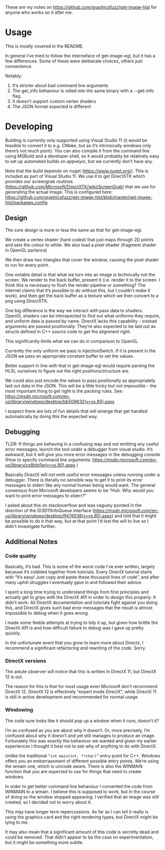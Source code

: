 ﻿These are my notes on https://github.com/graphicsfuzz/get-image-hlsl for anyone who works on it after me.


# Usage

This is mostly covered in the README.

In general I’ve tried to follow the interneface of get-image-egl, but it has a few differences. Some of these were deliberate choices, others just convenience.

Notably:

1. It’s stricter about bad command line arguments
2. The get_info behaviour is rolled into the same binary with a --get-info flag.
3. It doesn’t support custom vertex shaders
4. The JSON format expected is different

# Developing

Building is currently only supported using Visual Studio 11 (it would be feasible to convert it to e.g. CMake, but as it’s intrinsically windows only there’s not much point). You can also compile it from the command line using MSBuild and a developer shell, so it would probably be relatively easy to set up automated builds on appveyor, but we currently don’t have any.

Note that the build depends on nuget (https://www.nuget.org/). This is included as part of Visual Studio 11. We use it to get DirectXTK which provides our screengrab routines (https://github.com/Microsoft/DirectXTK/wiki/ScreenGrab) that we use for generating the actual image. This is configured here: https://github.com/graphicsfuzz/get-image-hlsl/blob/master/get-image-hlsl/packages.config

## Design

The core design is more or less the same as that for get-image-egl.

We create a vertex shader (hard coded) that just maps through 2D points and sets the colour to white. We also load a pixel shader (fragment shader in OpenGL parlance)

We then draw two triangles that cover the window, causing the pixel shader to run for every point.

One notable detail is that what we turn into an image is technically not the screen. We render to the back buffer, present it (i.e. render it to the screen. I think this is necessary to flush the render pipeline or something? The internet claims that it’s possible to do without this, but I couldn’t make it work), and then get the back buffer as a texture which we then convert to a png using DirectXTK.

One big difference is the way we interact with pass data to shaders. OpenGL shaders can be introspected to find out what uniforms they require, and uniform data is passed by name. DirectX lacks this capability - instead arguments are passed positionally. They’re also expected to be laid out as structs defined in C++ source code to get the alignment right.

This significantly limits what we can do in comparison to OpenGL

Currently the only uniform we pass is injectionSwitch. If it is present in the JSON we pass an appropriate constant buffer to set the values.

Better support in line with that in get-image-egl would require parsing the HLSL ourselves to figure out the right positions/structure are.

We could also just encode the values to pass positionally as appropriately laid out data in the JSON. This will be a little tricky but not impossible - the most important thing to get right is the packing rules. See: https://msdn.microsoft.com/en-us/library/windows/desktop/bb509632(v=vs.85).aspx

I suspect there are lots of fun details that will emerge that get handled automatically by doing this the expected way.

## Debugging

TLDR: If things are behaving in a confusing way and not emitting any useful error messages, launch the tool under a debugger from visual studio. It’s awkward, but it will give you more error messages in the debugging console (How to specify command line arguments: https://msdn.microsoft.com/en-us/library/cs8hbt1w(v=vs.90).aspx )

Basically DirectX will not emit useful error messages unless running under a debugger. There is literally no sensible way to get it to print its error messages to stderr like any normal human being would want. The general consensus from Microsoft developers seems to be “Huh. Why would you want to print error messages to stderr?”

I asked about this on stackoverflow and was vaguely pointed in the direction of the ID3D11InfoQueue interface (https://msdn.microsoft.com/en-us/library/windows/desktop/ff476538(v=vs.85).aspx) and told that it might be possible to do it that way, but at that point I’d lost the will to live so I didn’t investigate further.

## Additional Notes

### Code quality

Basically, it’s bad. This is some of the worst code I’ve ever written, largely because it’s cobbled together from tutorials. Every DirectX tutorial starts with “It’s easy! Just copy and paste these thousand lines of code”, and after many uphill struggles I eventually gave in and followed their advice.

I spent a long time trying to understand things from first principles and actually get to grips with the DirectX API in order to design this properly. It didn’t work. All DirectX documentation and tutorials fight against you doing this, and DirectX gives such bad error messages that the result is almost impossible to debug when it goes wrong.

I made some feeble attempts at trying to tidy it up, but given how brittle the DirectX API is and how difficult failure to debug was I gave up pretty quickly.

In the unfortunate event that you grow to learn more about Directx, I recommend a significant refactoring and rewriting of the code. Sorry.

### DirectX versions

The astute observer will notice that this is written in DirectX 11, but DirectX 12 is out.

The reason for this is that for most usage even Microsoft don’t recommend DirectX 12. DirectX 12 is effectively “expert mode DirectX”, while DirectX 11 is still in active development and recommended for normal usage.

### Windowing

The code sure looks like it should pop up a window when it runs, doesn’t it?

I’m as confused as you are about why it doesn’t. Or, more precisely, I’m confused about why it doesn’t and yet still manages to produce an image. Fortunately this was exactly the behaviour we wanted and given my earlier experiences I thought it best not to ask why of anything to do with DirectX.

Unlike the traditional `“int main(int, **char)”` entry point for C++, Windows offers you an embarrassment of different possible entry points. We’re using the wmain one, which is unicode aware. There is also the WINMAIN function that you are expected to use for things that need to create windows.

In order to get better command line behaviour I converted the code from WINMAIN  to a wmain. I believe this is supposed to work, but in the course of doing so the window stopped appearing. I verified that an image was still created, so I decided not to worry about it.

This may have longer term repercussions. As far as I can tell it really is using the graphics card and the right rendering types, but DirectX might be lying to me.

It may also mean that a significant amount of this code is secretly dead and could be removed. That didn’t appear to be the case on experimentation, but it might be something more subtle.
